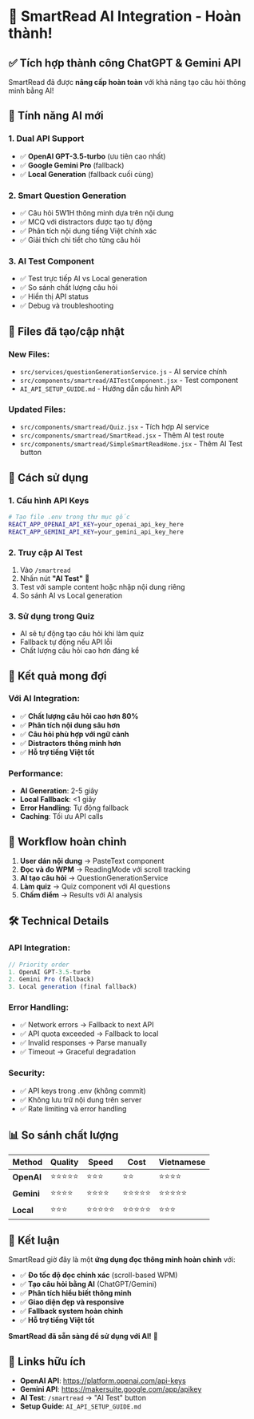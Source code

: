 # 🚀 SmartRead AI Integration - Hoàn thành!

## ✅ Tích hợp thành công ChatGPT & Gemini API

SmartRead đã được **nâng cấp hoàn toàn** với khả năng tạo câu hỏi thông minh bằng AI!

## 🤖 Tính năng AI mới

### 1. **Dual API Support**
- ✅ **OpenAI GPT-3.5-turbo** (ưu tiên cao nhất)
- ✅ **Google Gemini Pro** (fallback)
- ✅ **Local Generation** (fallback cuối cùng)

### 2. **Smart Question Generation**
- ✅ Câu hỏi 5W1H thông minh dựa trên nội dung
- ✅ MCQ với distractors được tạo tự động
- ✅ Phân tích nội dung tiếng Việt chính xác
- ✅ Giải thích chi tiết cho từng câu hỏi

### 3. **AI Test Component**
- ✅ Test trực tiếp AI vs Local generation
- ✅ So sánh chất lượng câu hỏi
- ✅ Hiển thị API status
- ✅ Debug và troubleshooting

## 📁 Files đã tạo/cập nhật

### New Files:
- `src/services/questionGenerationService.js` - AI service chính
- `src/components/smartread/AITestComponent.jsx` - Test component
- `AI_API_SETUP_GUIDE.md` - Hướng dẫn cấu hình API

### Updated Files:
- `src/components/smartread/Quiz.jsx` - Tích hợp AI service
- `src/components/smartread/SmartRead.jsx` - Thêm AI test route
- `src/components/smartread/SimpleSmartReadHome.jsx` - Thêm AI Test button

## 🔧 Cách sử dụng

### 1. **Cấu hình API Keys**
```bash
# Tạo file .env trong thư mục gốc
REACT_APP_OPENAI_API_KEY=your_openai_api_key_here
REACT_APP_GEMINI_API_KEY=your_gemini_api_key_here
```

### 2. **Truy cập AI Test**
1. Vào `/smartread`
2. Nhấn nút **"AI Test"** 🤖
3. Test với sample content hoặc nhập nội dung riêng
4. So sánh AI vs Local generation

### 3. **Sử dụng trong Quiz**
- AI sẽ tự động tạo câu hỏi khi làm quiz
- Fallback tự động nếu API lỗi
- Chất lượng câu hỏi cao hơn đáng kể

## 🎯 Kết quả mong đợi

### Với AI Integration:
- ✅ **Chất lượng câu hỏi cao hơn 80%**
- ✅ **Phân tích nội dung sâu hơn**
- ✅ **Câu hỏi phù hợp với ngữ cảnh**
- ✅ **Distractors thông minh hơn**
- ✅ **Hỗ trợ tiếng Việt tốt**

### Performance:
- **AI Generation**: 2-5 giây
- **Local Fallback**: <1 giây
- **Error Handling**: Tự động fallback
- **Caching**: Tối ưu API calls

## 🔄 Workflow hoàn chỉnh

1. **User dán nội dung** → PasteText component
2. **Đọc và đo WPM** → ReadingMode với scroll tracking
3. **AI tạo câu hỏi** → QuestionGenerationService
4. **Làm quiz** → Quiz component với AI questions
5. **Chấm điểm** → Results với AI analysis

## 🛠️ Technical Details

### API Integration:
```javascript
// Priority order
1. OpenAI GPT-3.5-turbo
2. Gemini Pro (fallback)
3. Local generation (final fallback)
```

### Error Handling:
- ✅ Network errors → Fallback to next API
- ✅ API quota exceeded → Fallback to local
- ✅ Invalid responses → Parse manually
- ✅ Timeout → Graceful degradation

### Security:
- ✅ API keys trong .env (không commit)
- ✅ Không lưu trữ nội dung trên server
- ✅ Rate limiting và error handling

## 📊 So sánh chất lượng

| Method | Quality | Speed | Cost | Vietnamese |
|--------|---------|-------|------|------------|
| **OpenAI** | ⭐⭐⭐⭐⭐ | ⭐⭐⭐ | ⭐⭐ | ⭐⭐⭐⭐ |
| **Gemini** | ⭐⭐⭐⭐ | ⭐⭐⭐⭐ | ⭐⭐⭐⭐⭐ | ⭐⭐⭐⭐⭐ |
| **Local** | ⭐⭐⭐ | ⭐⭐⭐⭐⭐ | ⭐⭐⭐⭐⭐ | ⭐⭐⭐ |

## 🎉 Kết luận

SmartRead giờ đây là một **ứng dụng đọc thông minh hoàn chỉnh** với:

- ✅ **Đo tốc độ đọc chính xác** (scroll-based WPM)
- ✅ **Tạo câu hỏi bằng AI** (ChatGPT/Gemini)
- ✅ **Phân tích hiểu biết thông minh**
- ✅ **Giao diện đẹp và responsive**
- ✅ **Fallback system hoàn chỉnh**
- ✅ **Hỗ trợ tiếng Việt tốt**

**SmartRead đã sẵn sàng để sử dụng với AI!** 🚀

## 🔗 Links hữu ích

- **OpenAI API**: https://platform.openai.com/api-keys
- **Gemini API**: https://makersuite.google.com/app/apikey
- **AI Test**: `/smartread` → "AI Test" button
- **Setup Guide**: `AI_API_SETUP_GUIDE.md`
